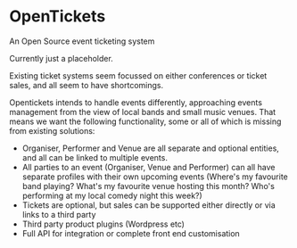 # OpenTickets
An Open Source event ticketing system

Currently just a placeholder.

Existing ticket systems seem focussed on either conferences or ticket sales, and all seem to have shortcomings. 

Opentickets intends to handle events differently, approaching events management from the view of local bands and small music venues. That means we want the following functionality, some or all of which is missing from existing solutions: 

* Organiser, Performer and Venue are all separate and optional entities, and all can be linked to multiple events. 
* All parties to an event (Organiser, Venue and Performer) can all have separate profiles with their own upcoming events (Where's my favourite band playing? What's my favourite venue hosting this month? Who's performing at my local comedy night this week?)
* Tickets are optional, but sales can be supported either directly or via links to a third party
* Third party product plugins (Wordpress etc)
* Full API for integration or complete front end customisation
